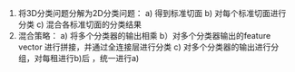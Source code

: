 1. 将3D分类问题分解为2D分类问题：
   a) 得到标准切面
   b) 对每个标准切面进行分类
   c) 混合各标准切面的分类结果
2. 混合策略：
   a) 将多个分类器的输出相乘
   b）对多个分类器输出的feature vector 进行拼接，并通过全连接层进行分类
   c) 对多个分类器的输出进行分组，对每租进行b)后 ，统一进行a)